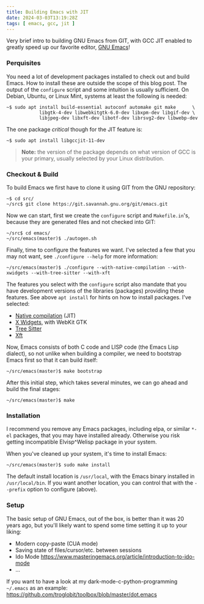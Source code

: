 ```yaml
---
title: Building Emacs with JIT
date: 2024-03-03T13:19:28Z
tags: [ emacs, gcc, jit ]
---
```


Very brief intro to building GNU Emacs from GIT, with GCC JIT enabled to
greatly speed up our favorite editor, [GNU Emacs][]!

### Perquisites

You need a lot of development packages installed to check out and build Emacs.
How to install these are outside the scope of this blog post.  The output of
the `configure` script and some intuition is usually sufficient.  On Debian,
Ubuntu, or Linux Mint, systems at least the following is needed:

```shell
~$ sudo apt install build-essential autoconf automake git make      \
            libgtk-4-dev libwebkitgtk-6.0-dev libxpm-dev libgif-dev \
            libjpeg-dev libxft-dev libotf-dev librsvg2-dev libwebp-dev
```

The one package *critical* though for the JIT feature is:

```shell
~$ sudo apt install libgccjit-11-dev
```

> **Note:** the version of the package depends on what version of GCC is your
> primary, usually selected by your Linux distribution.

### Checkout & Build

To build Emacs we first have to clone it using GIT from the GNU repository:

```shell
~$ cd src/
~/src$ git clone https://git.savannah.gnu.org/git/emacs.git
```

Now we can start, first we create the `configure` script and `Makefile.in`'s,
because they are generated files and not checked into GIT:

```shell
~/src$ cd emacs/
~/src/emacs(master)$ ./autogen.sh
```

Finally, time to configure the features we want.  I've selected a few that you
may not want, see `./configure --help` for more information:

```shell
~/src/emacs(master)$ ./configure --with-native-compilation --with-xwidgets --with-tree-sitter --with-xft
```

The features you select with the `configure` script also mandate that you have
development versions of the libraries (packages) providing these features.
See above `apt install` for hints on how to install packages.  I've selected:

 - [Native compilation](https://www.emacswiki.org/emacs/GccEmacs) (JIT)
 - [X Widgets](https://www.emacswiki.org/emacs/EmacsXWidgets), with WebKit GTK
 - [Tree Sitter](https://www.emacswiki.org/emacs/Tree-sitter)
 - [Xft](https://www.emacswiki.org/emacs/XftGnuEmacs)

Now, Emacs consists of both C code and LISP code (the Emacs Lisp dialect), so
not unlike when building a compiler, we need to bootstrap Emacs first so that
it can build itself:

```shell
~/src/emacs(master)$ make bootstrap
```

After this initial step, which takes several minutes, we can go ahead and build
the final stages:

```shell
~/src/emacs(master)$ make
```

### Installation

I recommend you remove any Emacs packages, including elpa, or similar `*-el`
packages, that you may have installed already.  Otherwise you risk getting
incompatible Elvisp^Welisp package in your system.

When you've cleaned up your system, it's time to install Emacs:

```shell
~/src/emacs(master)$ sudo make install
```

The default install location is `/usr/local`, with the Emacs binary installed
in `/usr/local/bin`.  If you want another location, you can control that with
the `--prefix` option to configure (above).

### Setup

The basic setup of GNU Emacs, out of the box, is better than it was 20 years
ago, but you'll likely want to spend some time setting it up to your liking:

 - Modern copy-paste (CUA mode)
 - Saving state of files/cursor/etc. between sessions
 - Ido Mode <https://www.masteringemacs.org/article/introduction-to-ido-mode>
 - ...

If you want to have a look at my dark-mode-c-python-programming `~/.emacs` as
an example: <https://github.com/troglobit/toolbox/blob/master/dot.emacs>

[GNU Emacs]: https://www.gnu.org/software/emacs/
